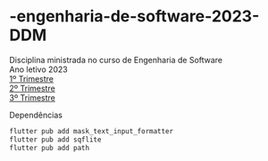 # -engenharia-de-software-2023-DDM

Disciplina ministrada no curso de Engenharia de Software <br>
Ano letivo 2023<br>
[1º Trimestre](https://github.com/heliokamakawa/-engenharia-de-software-2023-DDM/tree/main/1%C2%BA%20trimestre)<br>
[2º Trimestre](https://github.com/heliokamakawa/-engenharia-de-software-2023-DDM/tree/main/2%C2%BA%20trimestre)<br>
[3º Trimestre](https://github.com/heliokamakawa/-engenharia-de-software-2023-DDM/tree/main/2%C2%BA%20trimestre)<br>

Dependências
```cmd
flutter pub add mask_text_input_formatter
flutter pub add sqflite
flutter pub add path  
```

